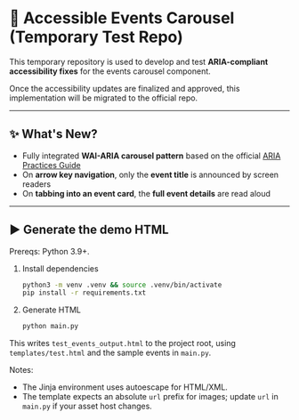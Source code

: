 # 🧪 Accessible Events Carousel (Temporary Test Repo)

This temporary repository is used to develop and test **ARIA-compliant accessibility fixes** for the events carousel component.

Once the accessibility updates are finalized and approved, this implementation will be migrated to the official repo.

---

## ✨ What's New?

- Fully integrated **WAI-ARIA carousel pattern** based on the official [ARIA Practices Guide](https://www.w3.org/WAI/ARIA/apg/patterns/carousel/)
- On **arrow key navigation**, only the **event title** is announced by screen readers
- On **tabbing into an event card**, the **full event details** are read aloud

---

## ▶️ Generate the demo HTML

Prereqs: Python 3.9+.

1. Install dependencies
   
   ```bash
   python3 -m venv .venv && source .venv/bin/activate
   pip install -r requirements.txt
   ```

2. Generate HTML

   ```bash
   python main.py
   ```

This writes `test_events_output.html` to the project root, using `templates/test.html` and the sample events in `main.py`.

Notes:
- The Jinja environment uses autoescape for HTML/XML.
- The template expects an absolute `url` prefix for images; update `url` in `main.py` if your asset host changes.

